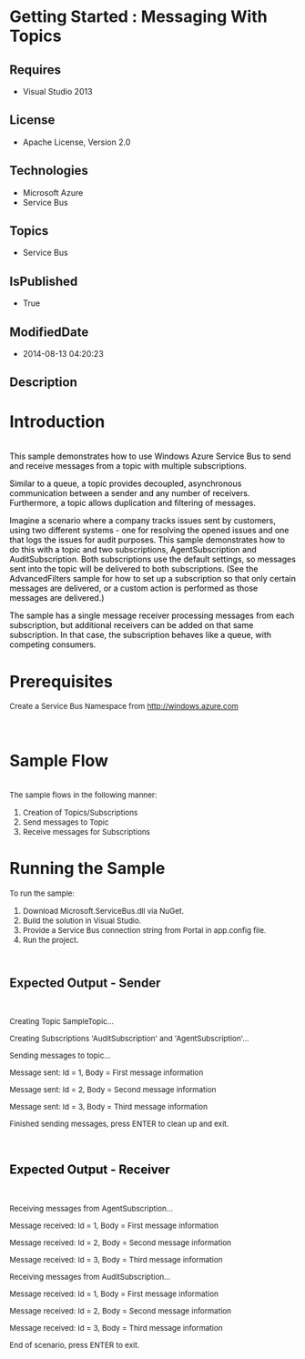 # Getting Started : Messaging With Topics
## Requires
* Visual Studio 2013
## License
* Apache License, Version 2.0
## Technologies
* Microsoft Azure
* Service Bus
## Topics
* Service Bus
## IsPublished
* True
## ModifiedDate
* 2014-08-13 04:20:23
## Description

<h1>Introduction</h1>
<p><br>
<span style="color:black">This sample demonstrates how to use Windows Azure Service Bus to send and receive messages from a topic with multiple subscriptions.</span></p>
<p><span style="color:black">Similar to a queue, a topic provides decoupled, asynchronous communication between a sender and any number of receivers. Furthermore, a topic allows duplication and filtering of messages.</span></p>
<p><span style="color:black">Imagine a scenario where a company tracks issues sent by customers, using two different systems - one for resolving the opened issues and one that logs the issues for audit purposes. This sample demonstrates how to do this with
 a topic and two subscriptions, AgentSubscription and AuditSubscription. Both subscriptions use the default settings, so messages sent into the topic will be delivered to both subscriptions. (See the AdvancedFilters sample for how to set up a subscription so
 that only certain messages are delivered, or a custom action is performed as those messages are delivered.)</span></p>
<p><span style="color:black">The sample has a single message receiver processing messages from each subscription, but additional receivers can be added on that same subscription. In that case, the subscription behaves like a queue, with competing consumers.</span></p>
<h1>Prerequisites</h1>
<p><span style="font-size:small">Create a Service Bus Namespace from <a href="http://windows.azure.com">
http://windows.azure.com</a> </span></p>
<p>&nbsp;</p>
<h1>Sample Flow</h1>
<p><br>
<span style="font-size:small">The sample flows in the following manner:</span></p>
<ol>
<li><span style="font-size:small">Creation of Topics/Subscriptions</span> </li><li><span style="font-size:small">Send messages to&nbsp;Topic</span> </li><li><span style="font-size:small">Receive messages for Subscriptions&nbsp;</span>&nbsp;
</li></ol>
<h1>Running the Sample</h1>
<p><span style="font-size:small">To run the sample:</span></p>
<ol>
<li><span style="font-size:small">Download Microsoft.ServiceBus.dll via NuGet.</span>
</li><li><span style="font-size:small">Build the solution in Visual Studio. </span></li><li><span style="font-size:small">Provide a Service Bus connection string from Portal in app.config file.</span>
</li><li><span style="font-size:small">Run the project</span>. </li></ol>
<h2><br>
<strong>Expected Output - Sender</strong></h2>
<p><span style="font-size:small">&nbsp;</span></p>
<p><span style="font-size:small">Creating Topic SampleTopic...</span></p>
<p><span style="font-size:small">Creating Subscriptions 'AuditSubscription' and 'AgentSubscription'...</span></p>
<p><span style="font-size:small">Sending messages to topic...</span></p>
<p><span style="font-size:small">Message sent: Id = 1, Body = First message information</span></p>
<p><span style="font-size:small">Message sent: Id = 2, Body = Second message information</span></p>
<p><span style="font-size:small">Message sent: Id = 3, Body = Third message information</span></p>
<p><span style="font-size:small">Finished sending messages, press ENTER to clean up and exit.</span></p>
<p>&nbsp;</p>
<h2><strong><span style="color:black">Expected Output - Receiver</span></strong></h2>
<p><span style="font-size:small">&nbsp;</span></p>
<p><span style="font-size:small">Receiving messages from AgentSubscription...</span></p>
<p><span style="font-size:small">Message received: Id = 1, Body = First message information</span></p>
<p><span style="font-size:small">Message received: Id = 2, Body = Second message information</span></p>
<p><span style="font-size:small">Message received: Id = 3, Body = Third message information</span></p>
<p><span style="font-size:small">Receiving messages from AuditSubscription...</span></p>
<p><span style="font-size:small">Message received: Id = 1, Body = First message information</span></p>
<p><span style="font-size:small">Message received: Id = 2, Body = Second message information</span></p>
<p><span style="font-size:small">Message received: Id = 3, Body = Third message information</span></p>
<p><span style="font-size:small">End of scenario, press ENTER to exit.<span style="font-family:Times New Roman; font-size:small">
</span></span></p>

